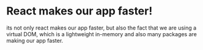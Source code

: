 # React makes our app faster!

its not only react makes our app faster, but also the fact that we are using a virtual DOM, which is a lightweight in-memory and also many packages are making our app faster.

